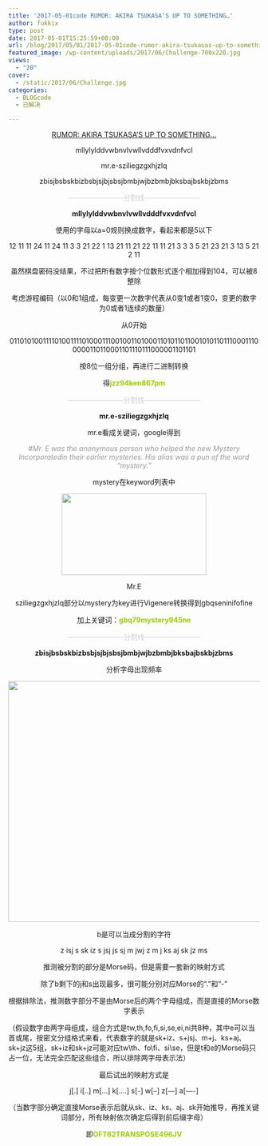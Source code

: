 ```yaml
---
title: '2017-05-01code RUMOR: AKIRA TSUKASA’S UP TO SOMETHING…'
author: fukkix
type: post
date: 2017-05-01T15:25:59+00:00
url: /blog/2017/05/01/2017-05-01code-rumor-akira-tsukasas-up-to-something/
featured_image: /wp-content/uploads/2017/06/Challenge-700x220.jpg
views:
  - "20"
cover:
  - /static/2017/06/Challenge.jpg
categories:
  - BLOGcode
  - 已解决

---
```

<p style="text-align: center;">
  <a href="http://investigate.ingress.com/2017/05/01/rumor-akira-tsukasas-up-to-something/" target="_blank" rel="noopener">RUMOR: AKIRA TSUKASA’S UP TO SOMETHING…</a>
</p>

<p style="text-align: center;">
  mllylylddvwbnvlvwllvdddfvxvdnfvcl
</p>

<p style="text-align: center;">
  mr.e-sziliegzgxhjzlq
</p>

<p style="text-align: center;">
  zbisjbsbskbizbsbjsjbjsbsjbmbjwjbzbmbjbksbajbskbjzbms<!--more-->
</p>

<p style="text-align: center;">
  <span style="color: #cccccc;">————————分割线————————</span>
</p>

<p style="text-align: center;">
  <strong>mllylylddvwbnvlvwllvdddfvxvdnfvcl</strong>
</p>

<p style="text-align: center;">
  使用的字母以a=0规则换成数字，看起来都是5以下
</p>

<p style="text-align: center;">
  12 11 11 24 11 24 11 3 3 21 22 1 13 21 11 21 22 11 11 21 3 3 3 5 21 23 21 3 13 5 21 2 11
</p>

<p style="text-align: center;">
  虽然棋盘密码没结果，不过把所有数字按个位数形式逐个相加得到104，可以被8整除
</p>

<p style="text-align: center;">
  考虑游程编码（以0和1组成，每变更一次数字代表从0变1或者1变0，变更的数字为0或者1连续的数量）
</p>

<p style="text-align: center;">
  从0开始
</p>

<p style="text-align: center;">
  01101010011110100111101000111001001101000110101101100101011011100011100000110110001101110111000001101101
</p>

<p style="text-align: center;">
  按8位一组分组，再进行二进制转换
</p>

<p style="text-align: center;">
  得<span style="color: #99cc00;"><strong>jzz94ken867pm</strong></span>
</p>

<p style="text-align: center;">
  <span style="color: #cccccc;">————————分割线————————</span>
</p>

<p style="text-align: center;">
  <strong>mr.e-sziliegzgxhjzlq</strong>
</p>

<p style="text-align: center;">
  mr.e看成关键词，google得到
</p>

<p style="text-align: center;">
  <span style="color: #999999;"><em>#Mr. E was the anonymous person who helped the new Mystery Incorporatedin their earlier mysteries. His alias was a pun of the word &#8220;mystery.&#8221;</em></span>
</p>

<p style="text-align: center;">
  mystery在keyword列表中
</p>

<p style="text-align: center;">
  <img class="alignnone size-full wp-image-224" src="/static/2017/06/Mr._E.png" alt="" width="290" height="163" />
</p>

<p style="text-align: center;">
  Mr.E
</p>

<p style="text-align: center;">
  sziliegzgxhjzlq部分以mystery为key进行Vigenere转换得到gbqseninifofine
</p>

<p style="text-align: center;">
  加上关键词：<span style="color: #99cc00;"><strong>gbq79mystery945ne</strong></span>
</p>

<p style="text-align: center;">
  <span style="color: #cccccc;">————————分割线————————</span>
</p>

<p style="text-align: center;">
  <strong>zbisjbsbskbizbsbjsjbjsbsjbmbjwjbzbmbjbksbajbskbjzbms</strong>
</p>

<p style="text-align: center;">
  分析字母出现频率
</p>

<img class="aligncenter wp-image-225 size-large" src="/static/2017/06/2-5-1024x482.png" alt="" width="1024" height="482" />

<p style="text-align: center;">
  b是可以当成分割的字符
</p>

<p style="text-align: center;">
  z isj s sk iz s jsj js sj m jwj z m j ks aj sk jz ms
</p>

<p style="text-align: center;">
  推测被分割的部分是Morse码，但是需要一套新的映射方式
</p>

<p style="text-align: center;">
  除了b剩下的j和s出现最多，很可能分别对应Morse的“.”和“-”
</p>

<p style="text-align: center;">
  根据排除法，推测数字部分不是由Morse后的两个字母组成，而是直接的Morse数字表示
</p>

（假设数字由两字母组成，组合方式是tw,th,fo,fi,si,se,ei,ni共8种，其中e可以当首或尾，按密文分组格式来看，代表数字的就是sk+iz、s+jsj、m+j、ks+aj、sk+jz这5组，sk+iz和sk+jz可能对应tw\th、fo\fi、si\se，但是t和e的Morse码只占一位，无法完全匹配这些组合，所以排除两字母表示法）

<p style="text-align: center;">
  最后试出的映射方式是
</p>

<p style="text-align: center;">
  j[.] i[..] m[&#8230;] k[&#8230;.] s[-] w[&#8211;] z[&#8212;] a[&#8212;-]
</p>

<p style="text-align: center;">
  （当数字部分确定直接Morse表示后就从sk、iz、ks、aj、sk开始推导，再推关键词部分，所有映射依次确定后得到前后缀字母）
</p>

<p style="text-align: center;">
  即<strong><span style="color: #99cc00;">OFT62TRANSPOSE496JV</span></strong>
</p>

&nbsp;

&nbsp;